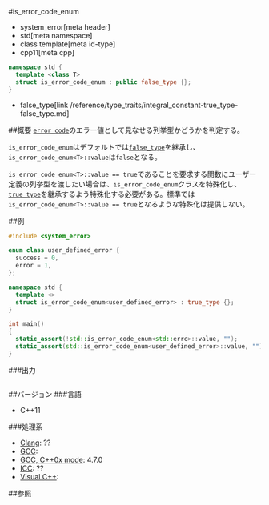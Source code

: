 #is_error_code_enum
* system_error[meta header]
* std[meta namespace]
* class template[meta id-type]
* cpp11[meta cpp]

```cpp
namespace std {
  template <class T>
  struct is_error_code_enum : public false_type {};
}
```
* false_type[link /reference/type_traits/integral_constant-true_type-false_type.md]

##概要
[`error_code`](./error_code.md)のエラー値として見なせる列挙型かどうかを判定する。

`is_error_code_enum`はデフォルトでは[`false_type`](/reference/type_traits/integral_constant-true_type-false_type.md)を継承し、`is_error_code_enum<T>::value`は`false`となる。

`is_error_code_enum<T>::value == true`であることを要求する関数にユーザー定義の列挙型を渡したい場合は、`is_error_code_enum`クラスを特殊化し、[`true_type`](/reference/type_traits/integral_constant-true_type-false_type.md)を継承するよう特殊化する必要がある。標準では`is_error_code_enum<T>::value == true`となるような特殊化は提供しない。


##例
```cpp
#include <system_error>

enum class user_defined_error {
  success = 0,
  error = 1,
};

namespace std {
  template <>
  struct is_error_code_enum<user_defined_error> : true_type {};
}

int main()
{
  static_assert(!std::is_error_code_enum<std::errc>::value, "");
  static_assert(std::is_error_code_enum<user_defined_error>::value, "");
}
```

###出力
```
```

##バージョン
###言語
- C++11

###処理系
- [Clang](/implementation.md#clang): ??
- [GCC](/implementation.md#gcc): 
- [GCC, C++0x mode](/implementation.md#gcc): 4.7.0
- [ICC](/implementation.md#icc): ??
- [Visual C++](/implementation.md#visual_cpp):


##参照
